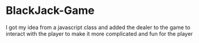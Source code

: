 # BlackJack-Game

I got my idea from a javascript class and added the dealer to the game to interact with the player to make it more complicated and fun for the player
